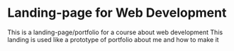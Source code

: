 # Landing-page for Web Development

This is a landing-page/portfolio for a course about web development
This landing is used like a prototype of portfolio about me and how to make it
